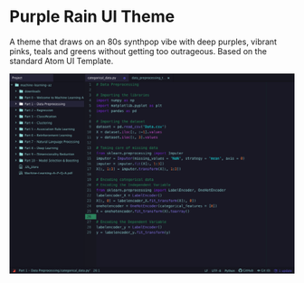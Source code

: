 # Purple Rain UI Theme

A theme that draws on an 80s synthpop vibe with deep purples, vibrant pinks,
teals and greens without getting too outrageous. Based on the standard Atom UI
Template.

![A screenshot of the Purple Rain ui theme](https://raw.githubusercontent.com/danielithomas/purple-rain-ui/master/img/2020-03-15-ui.png)
